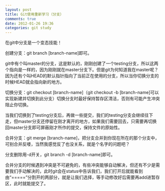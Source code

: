 ```yaml
---
layout: post
title: Git使用重新学习（分支）
comments: true
date: 2012-01-26 19:36
categories: git study
---
```


在git中分支是一个变态技能！

创建分支：git branch [branch-name]即可。

git中有个叫master的分支，这是默认的，刚刚创建了一个testing分支，所以这两个指向是一样的，因为刚刚就在master分支下。但是git为何知道我在master呢？因为还有个叫HEAD的默认指针指向了当前正在使用的分支，所以当你切换分支的时候HEAD就会指向新的地方。

切换分支：git checkout [branch-name]（git checkout -b [branch-name]可以实现新建并切换到此分支）切换分支时最好保持暂存区清洁，否则有可能产生冲突阻止你切换。

当我们切换到了testing分支后，再做一些提交，我们的testing分支会继续往下走，但master分支还停留在刚才离开的地方，如果我们需要回去，只需要再切换回master分支即可屏蔽刚才所作的提交，保持文件的原始性。

合并分支：git merge [branch-name]，把分支合并到你现在所在的那个分支中，可别合并反喽，当然我感觉反了也没关系，就是个名字的问题吧？

分支删除用-d开关，git branch -d [branch-name]即可。

合并分支的时候遇到冲突是不可避免的，有些冲突能够自动解决，但还有不少是需要我们手动解决的，此时git会在status中告诉我们，我们打开后就能看到由“=====”分割开的两部分，就是让我们选择，等手动修改好后需要再add进暂存区，此时就能提交了。